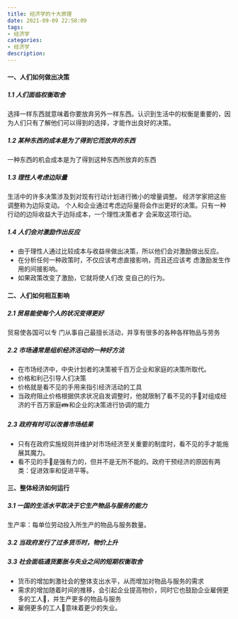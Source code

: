 ```yaml
---
title: 经济学的十大原理
date: 2021-09-09 22:58:09
tags:
- 经济学
categories:
- 经济学
description:
---
```


#### 一、人们如何做出决策
##### 1.1 人们面临权衡取舍
选择一样东西就意味着你要放弃另外一样东西。认识到生活中的权衡是重要的，因为人们只有了解他们可以得到的选择，才能作出良好的决策。

##### 1.2 某种东西的成本是为了得到它而放弃的东西
一种东西的机会成本是为了得到这种东西所放弃的东西

##### 1.3 理性人考虑边际量
生活中的许多决策涉及到对现有行动计划进行微小的增量调整。 经济学家把这些调整称为边际变动。
个人和企业通过考虑边际量将会作出更好的决策。只有一种行动的边际收益大于边际成本，一个理性决策者才 会采取这项行动。

##### 1.4 人们会对激励作出反应
+ 由于理性人通过比较成本与收益🉐做出决策，所以他们会对激励做出反应。
+ 在分析任何一种政策时，不仅应该考虑直接影响，而且还应该考 虑激励发生作用的间接影响。
+ 如果政策改变了激励，它就将使人们改 变自己的行为。


#### 二、人们如何相互影响
##### 2.1 贸易能使每个人的状况变得更好
贸易使各国可以专 门从事自己最擅长活动，并享有很多的各种各样物品与劳务

##### 2.2 市场通常是组织经济活动的一种好方法
+ 在市场经济中，中央计划者的决策被千百万企业和家庭的决策所取代。
+ 价格和利己引导人们决策
+ 价格就是看不见的手用来指引经济活动的工具
+ 当政府阻止价格根据供求状况自发调整时，他就限制了看不见的手🤚对组成经济的千百万家庭👪和企业的决策进行协调的能力

##### 2.3 政府有时可以改善市场结果
+ 只有在政府实施规则并维护对市场经济至关重要的制度时，看不见的手才能施展其魔力。
+ 看不见的手🤚是强有力的，但并不是无所不能的。政府干预经济的原因有两类：促进效率和促进平等。

#### 三、整体经济如何运行
##### 3.1 一国的生活水平取决于它生产物品与服务的能力
生产率：每单位劳动投入所生产的物品与服务数量。

##### 3.2 当政府发行了过多货币时，物价上升
##### 3.3 社会面临通货膨胀与失业之间的短期权衡取舍
+ 货币的增加刺激社会的整体支出水平，从而增加对物品与服务的需求
+ 需求的增加随着时间的推移，会引起企业提高物价，同时它也鼓励企业雇佣更多的工人👷，并生产更多的物品与服务
+ 雇佣更多的工人👷意味着更少的失业。























